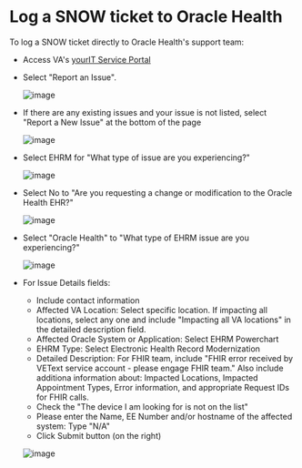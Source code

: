 # Log a SNOW ticket to Oracle Health
To log a SNOW ticket directly to Oracle Health's support team:
- Access VA's [yourIT Service Portal](https://yourit.va.gov/va)
- Select "Report an Issue". 
  
  ![image](https://github.com/user-attachments/assets/03bad7b4-8df4-426c-8fd0-c2f29ee45488)
  
- If there are any existing issues and your issue is not listed, select "Report a New Issue" at the bottom of the page

  ![image](https://github.com/user-attachments/assets/0a8aa27c-36e9-49a3-a417-f0a31194a7f9)

- Select EHRM for "What type of issue are you experiencing?"

  ![image](https://github.com/user-attachments/assets/27a4e336-39f1-45e3-97d4-ba3260b7a3a7)

- Select No to "Are you requesting a change or modification to the Oracle Health EHR?"

  ![image](https://github.com/user-attachments/assets/48dec765-284f-435a-87e0-96988ccf4db7)

- Select "Oracle Health" to "What type of EHRM issue are you experiencing?"

  ![image](https://github.com/user-attachments/assets/69e8082b-f082-4458-b5af-cef74d0a0798)

- For Issue Details fields:
  -   Include contact information
  -   Affected VA Location: Select specific location. If impacting all locations, select any one and include "Impacting all VA locations" in the detailed description field.
  -   Affected Oracle System or Application: Select EHRM Powerchart
  -   EHRM Type: Select Electronic Health Record Modernization
  -   Detailed Description: For FHIR team, include "FHIR error received by VEText service account - please engage FHIR team." Also include additiona information about: Impacted Locations, Impacted Appointment Types, Error information, and appropriate Request IDs for FHIR calls.
  -   Check the "The device I am looking for is not on the list"
  -   Please enter the Name, EE Number and/or hostname of the affected system: Type "N/A"
  -   Click Submit button (on the right)

    ![image](https://github.com/user-attachments/assets/43366f06-265b-4d15-8dbf-6d3b8d2c21e3)
